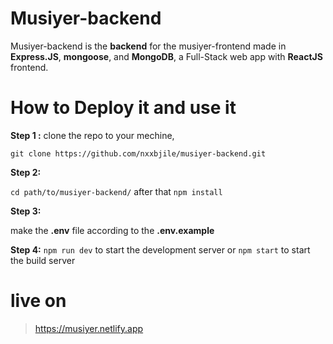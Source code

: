 # Musiyer-backend
Musiyer-backend is the **backend** for the musiyer-frontend made in **Express.JS**,
**mongoose**, and **MongoDB**, a Full-Stack web app with **ReactJS** frontend.


# How to Deploy it and use it
**Step 1 :** clone the repo to your mechine,

`git clone https://github.com/nxxbjile/musiyer-backend.git`

**Step 2:** 

`cd path/to/musiyer-backend/`
after that
`npm install`

**Step 3:** 

make the **.env** file according to the **.env.example**

**Step 4:**
`npm run dev` to start the development server
or
`npm start` to start the build server

# live on
> https://musiyer.netlify.app 
